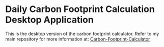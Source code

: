 # Daily Carbon Footprint Calculation Desktop Application
This is the desktop version of the carbon footprint calculator. Refer to my main repository for more information at:
[Carbon-Footprint-Calculator](https://github.com/username/repository)


